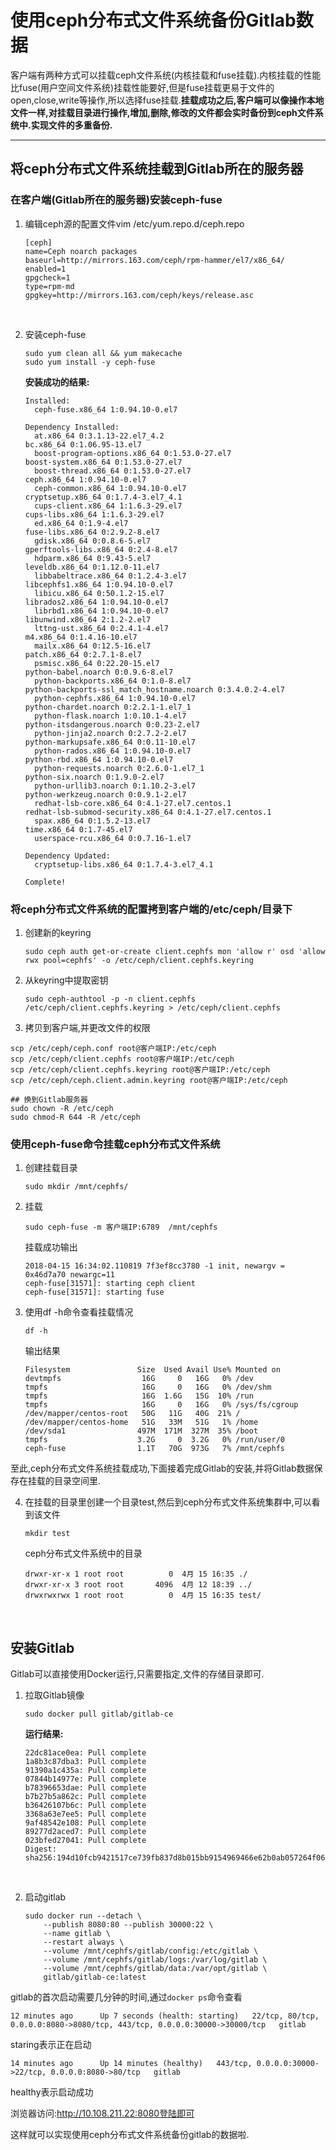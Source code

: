 # 使用ceph分布式文件系统备份Gitlab数据

客户端有两种方式可以挂载ceph文件系统(内核挂载和fuse挂载).内核挂载的性能比fuse(用户空间文件系统)挂载性能要好,但是fuse挂载更易于文件的open,close,write等操作,所以选择fuse挂载.**挂载成功之后,客户端可以像操作本地文件一样,对挂载目录进行操作,增加,删除,修改的文件都会实时备份到ceph文件系统中.实现文件的多重备份.**

------



## 将ceph分布式文件系统挂载到Gitlab所在的服务器

### 在客户端(Gitlab所在的服务器)安装ceph-fuse

1. 编辑ceph源的配置文件vim  /etc/yum.repo.d/ceph.repo

   ```shell
   [ceph]
   name=Ceph noarch packages
   baseurl=http://mirrors.163.com/ceph/rpm-hammer/el7/x86_64/
   enabled=1
   gpgcheck=1
   type=rpm-md
   gpgkey=http://mirrors.163.com/ceph/keys/release.asc
   ```

   ​

2. 安装ceph-fuse

   ```shell
   sudo yum clean all && yum makecache
   sudo yum install -y ceph-fuse
   ```

   **安装成功的结果:**

   ```
   Installed:
     ceph-fuse.x86_64 1:0.94.10-0.el7                                                                                                           

   Dependency Installed:
     at.x86_64 0:3.1.13-22.el7_4.2                                  bc.x86_64 0:1.06.95-13.el7                                                  
     boost-program-options.x86_64 0:1.53.0-27.el7                   boost-system.x86_64 0:1.53.0-27.el7                                         
     boost-thread.x86_64 0:1.53.0-27.el7                            ceph.x86_64 1:0.94.10-0.el7                                                 
     ceph-common.x86_64 1:0.94.10-0.el7                             cryptsetup.x86_64 0:1.7.4-3.el7_4.1                                         
     cups-client.x86_64 1:1.6.3-29.el7                              cups-libs.x86_64 1:1.6.3-29.el7                                             
     ed.x86_64 0:1.9-4.el7                                          fuse-libs.x86_64 0:2.9.2-8.el7                                              
     gdisk.x86_64 0:0.8.6-5.el7                                     gperftools-libs.x86_64 0:2.4-8.el7                                          
     hdparm.x86_64 0:9.43-5.el7                                     leveldb.x86_64 0:1.12.0-11.el7                                              
     libbabeltrace.x86_64 0:1.2.4-3.el7                             libcephfs1.x86_64 1:0.94.10-0.el7                                           
     libicu.x86_64 0:50.1.2-15.el7                                  librados2.x86_64 1:0.94.10-0.el7                                            
     librbd1.x86_64 1:0.94.10-0.el7                                 libunwind.x86_64 2:1.2-2.el7                                                
     lttng-ust.x86_64 0:2.4.1-4.el7                                 m4.x86_64 0:1.4.16-10.el7                                                   
     mailx.x86_64 0:12.5-16.el7                                     patch.x86_64 0:2.7.1-8.el7                                                  
     psmisc.x86_64 0:22.20-15.el7                                   python-babel.noarch 0:0.9.6-8.el7                                           
     python-backports.x86_64 0:1.0-8.el7                            python-backports-ssl_match_hostname.noarch 0:3.4.0.2-4.el7                  
     python-cephfs.x86_64 1:0.94.10-0.el7                           python-chardet.noarch 0:2.2.1-1.el7_1                                       
     python-flask.noarch 1:0.10.1-4.el7                             python-itsdangerous.noarch 0:0.23-2.el7                                     
     python-jinja2.noarch 0:2.7.2-2.el7                             python-markupsafe.x86_64 0:0.11-10.el7                                      
     python-rados.x86_64 1:0.94.10-0.el7                            python-rbd.x86_64 1:0.94.10-0.el7                                           
     python-requests.noarch 0:2.6.0-1.el7_1                         python-six.noarch 0:1.9.0-2.el7                                             
     python-urllib3.noarch 0:1.10.2-3.el7                           python-werkzeug.noarch 0:0.9.1-2.el7                                        
     redhat-lsb-core.x86_64 0:4.1-27.el7.centos.1                   redhat-lsb-submod-security.x86_64 0:4.1-27.el7.centos.1                     
     spax.x86_64 0:1.5.2-13.el7                                     time.x86_64 0:1.7-45.el7                                                    
     userspace-rcu.x86_64 0:0.7.16-1.el7                           

   Dependency Updated:
     cryptsetup-libs.x86_64 0:1.7.4-3.el7_4.1                                                                                                   

   Complete!
   ```

### 将ceph分布式文件系统的配置拷到客户端的/etc/ceph/目录下

1. 创建新的keyring

   ```shell
   sudo ceph auth get-or-create client.cephfs mon 'allow r' osd 'allow rwx pool=cephfs' -o /etc/ceph/client.cephfs.keyring
   ```

2. 从keyring中提取密钥

   ```shell
   sudo ceph-authtool -p -n client.cephfs /etc/ceph/client.cephfs.keyring > /etc/ceph/client.cephfs
   ```

3. 拷贝到客户端,并更改文件的权限

```shell
scp /etc/ceph/ceph.conf root@客户端IP:/etc/ceph
scp /etc/ceph/client.cephfs root@客户端IP:/etc/ceph
scp /etc/ceph/client.cephfs.keyring root@客户端IP:/etc/ceph
scp /etc/ceph/ceph.client.admin.keyring root@客户端IP:/etc/ceph

## 换到Gitlab服务器
sudo chown -R /etc/ceph 
sudo chmod-R 644 -R /etc/ceph
```

### 使用ceph-fuse命令挂载ceph分布式文件系统

1. 创建挂载目录

   ```shell
   sudo mkdir /mnt/cephfs/
   ```

2. 挂载

   ```shell
   sudo ceph-fuse -m 客户端IP:6789  /mnt/cephfs
   ```

   挂载成功输出

   ```shell
   2018-04-15 16:34:02.110819 7f3ef8cc3780 -1 init, newargv = 0x46d7a70 newargc=11
   ceph-fuse[31571]: starting ceph client
   ceph-fuse[31571]: starting fuse
   ```

3. 使用df -h命令查看挂载情况

   ```shell
   df -h
   ```

   输出结果

   ```shell
   Filesystem               Size  Used Avail Use% Mounted on
   devtmpfs                  16G     0   16G   0% /dev
   tmpfs                     16G     0   16G   0% /dev/shm
   tmpfs                     16G  1.6G   15G  10% /run
   tmpfs                     16G     0   16G   0% /sys/fs/cgroup
   /dev/mapper/centos-root   50G   11G   40G  21% /
   /dev/mapper/centos-home   51G   33M   51G   1% /home
   /dev/sda1                497M  171M  327M  35% /boot
   tmpfs                    3.2G     0  3.2G   0% /run/user/0
   ceph-fuse                1.1T   70G  973G   7% /mnt/cephfs
   ```

至此,ceph分布式文件系统挂载成功,下面接着完成Gitlab的安装,并将Gitlab数据保存在挂载的目录空间里.



4. 在挂载的目录里创建一个目录test,然后到ceph分布式文件系统集群中,可以看到该文件

   ```shell
   mkdir test
   ```

   ceph分布式文件系统中的目录

   ```shell
   drwxr-xr-x 1 root root          0  4月 15 16:35 ./
   drwxr-xr-x 3 root root       4096  4月 12 18:39 ../
   drwxrwxrwx 1 root root          0  4月 15 16:35 test/
   ```

   ​

## 安装Gitlab

Gitlab可以直接使用Docker运行,只需要指定,文件的存储目录即可.

1. 拉取Gitlab镜像

   ```shell
   sudo docker pull gitlab/gitlab-ce
   ```

   **运行结果:**

   ```shell
   22dc81ace0ea: Pull complete 
   1a8b3c87dba3: Pull complete 
   91390a1c435a: Pull complete 
   07844b14977e: Pull complete 
   b78396653dae: Pull complete 
   b7b27b5a862c: Pull complete 
   b36426107b6c: Pull complete 
   3368a63e7ee5: Pull complete 
   9af48542e108: Pull complete 
   89277d2aced7: Pull complete 
   023bfed27041: Pull complete 
   Digest: sha256:194d10fcb9421517ce739fb837d8b015bb9154969466e62b0ab057264f063f58
   ```

   ​

2. 启动gitlab

   ```shell
   sudo docker run --detach \
       --publish 8080:80 --publish 30000:22 \
       --name gitlab \
       --restart always \
       --volume /mnt/cephfs/gitlab/config:/etc/gitlab \
       --volume /mnt/cephfs/gitlab/logs:/var/log/gitlab \
       --volume /mnt/cephfs/gitlab/data:/var/opt/gitlab \
       gitlab/gitlab-ce:latest
   ```

gitlab的首次启动需要几分钟的时间,通过`docker ps`命令查看

```shell
12 minutes ago      Up 7 seconds (health: starting)   22/tcp, 80/tcp, 0.0.0.0:8080->8080/tcp, 443/tcp, 0.0.0.0:30000->30000/tcp   gitlab
```

staring表示正在启动

```
14 minutes ago      Up 14 minutes (healthy)   443/tcp, 0.0.0.0:30000->22/tcp, 0.0.0.0:8080->80/tcp   gitlab
```

healthy表示启动成功

浏览器访问:http://10.108.211.22:8080登陆即可



这样就可以实现使用ceph分布式文件系统备份gitlab的数据啦.